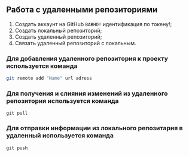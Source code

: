 ## Работа с удаленными репозиториями

1. Создать аккаунт на GitHub
   `ВАЖНО!` идентификация по токену!;
2. Создать локальный репозиторий;
3. Создать удаленный репозиторий;
4. Связать удаленный репозиторий с локальным.

### Для добавления удаленного репозитория к проекту используется команда

```bash
git remote add "Name" url adress
```

### Для получения и слияния изменений из удаленного репозитория используется команда

```
git pull
```

### Для отправки информации из локального репозитария в удаленный используется команда

```
git push
```

